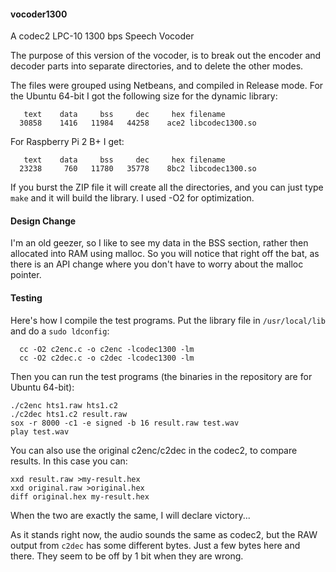 #### vocoder1300
A codec2 LPC-10 1300 bps Speech Vocoder

The purpose of this version of the vocoder, is to break out the encoder and decoder parts into separate directories, and to delete the other modes.

The files were grouped using Netbeans, and compiled in Release mode. For the Ubuntu 64-bit I got the following size for the dynamic library:
```
   text	   data	    bss	    dec	    hex	filename
  30858	   1416	  11984	  44258	   ace2	libcodec1300.so
```
For Raspberry Pi 2 B+ I get:
```
   text	   data	    bss	    dec	    hex	filename
  23238	    760	  11780	  35778	   8bc2	libcodec1300.so
```
If you burst the ZIP file it will create all the directories, and you can just type ```make``` and it will build the library. I used -O2 for optimization.

#### Design Change
I'm an old geezer, so I like to see my data in the BSS section, rather then allocated into RAM using malloc. So you will notice that right off the bat, as there is an API change where you don't have to worry about the malloc pointer.

#### Testing
Here's how I compile the test programs. Put the library file in ```/usr/local/lib``` and do a ```sudo ldconfig```:
```
  cc -O2 c2enc.c -o c2enc -lcodec1300 -lm
  cc -O2 c2dec.c -o c2dec -lcodec1300 -lm
```
Then you can run the test programs (the binaries in the repository are for Ubuntu 64-bit):
```
./c2enc hts1.raw hts1.c2
./c2dec hts1.c2 result.raw
sox -r 8000 -c1 -e signed -b 16 result.raw test.wav
play test.wav
```
You can also use the original c2enc/c2dec in the codec2, to compare results. In this case you can:
```
xxd result.raw >my-result.hex
xxd original.raw >original.hex
diff original.hex my-result.hex
```
When the two are exactly the same, I will declare victory...

As it stands right now, the audio sounds the same as codec2, but the RAW output from ```c2dec``` has some different bytes. Just a few bytes here and there. They seem to be off by 1 bit when they are wrong.
